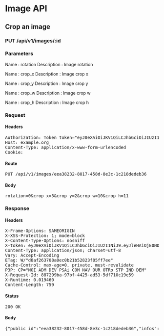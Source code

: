 # Image API

## Crop an image

### PUT /api/v1/images/:id

### Parameters

Name : rotation
Description : Image rotation

Name : crop_x
Description : Image crop x

Name : crop_y
Description : Image crop y

Name : crop_w
Description : Image crop w

Name : crop_h
Description : Image crop h

### Request

#### Headers

<pre>Authorization: Token token=&quot;eyJ0eXAiOiJKV1QiLCJhbGciOiJIUzI1NiJ9.eyJleHAiOjE0NDkwNjU2NzQsImFiaWxpdGllcyI6eyI2YzA4Y2U0Ni00NWZkLTRhOTYtYjU0Mi0xYWU1ZDIzNmY4MTgiOnsiQWNjZXNzIjp7ImltYWdlX2Nyb3AiOnRydWV9fX0sInVzZXJfaWQiOiJmZmQ3N2Q2ZC0xZGYwLTQ2MjMtYTY4ZC00NzA4OWUwZmUwOGEifQ.e263F_-rKJ9RJjK-3QbN5CaccjJkZ3C31In1MxLwtME&quot;
Host: example.org
Content-Type: application/x-www-form-urlencoded
Cookie: </pre>

#### Route

<pre>PUT /api/v1/images/eea38232-8017-458d-8e3c-1c218dedeb36</pre>

#### Body

<pre>rotation=0&crop_x=3&crop_y=2&crop_w=10&crop_h=11</pre>

### Response

#### Headers

<pre>X-Frame-Options: SAMEORIGIN
X-XSS-Protection: 1; mode=block
X-Content-Type-Options: nosniff
X-token: eyJ0eXAiOiJKV1QiLCJhbGciOiJIUzI1NiJ9.eyJleHAiOjE0NDkwNjU2NzQsImFiaWxpdGllcyI6eyI2YzA4Y2U0Ni00NWZkLTRhOTYtYjU0Mi0xYWU1ZDIzNmY4MTgiOnsiQWNjZXNzIjp7ImltYWdlX2Nyb3AiOnRydWV9fX0sInVzZXJfaWQiOiJmZmQ3N2Q2ZC0xZGYwLTQ2MjMtYTY4ZC00NzA4OWUwZmUwOGEifQ.e263F_-rKJ9RJjK-3QbN5CaccjJkZ3C31In1MxLwtME
Content-Type: application/json; charset=utf-8
Vary: Accept-Encoding
ETag: W/&quot;d8af263708a0ec0b21b52823f85ff7ee&quot;
Cache-Control: max-age=0, private, must-revalidate
P3P: CP=&quot;NOI ADM DEV PSAi COM NAV OUR OTRo STP IND DEM&quot;
X-Request-Id: 887299ba-97bf-4425-ad53-5df710c19e59
X-Runtime: 0.019460
Content-Length: 759</pre>

#### Status

<pre>200 OK</pre>

#### Body

<pre>{"public_id":"eea38232-8017-458d-8e3c-1c218dedeb36","infos":{"bytes":3604,"created_at":"2015-09-25T13:32:55Z","etag":"5a98d4d3e5d39024abf237be55e99b15","format":"png","height":48,"resource_type":"image","tags":["6c08ce46-45fd-4a96-b542-1ae5d236f818"],"type":"private","width":48,"location":{"accuracy":36,"latitude":48.861934399999996,"longitude":2.348967}},"exifs":{},"gps":[48.861934399999996,2.348967],"gps_ip":null,"gps_exifs":null,"gps_html":[48.861934399999996,2.348967],"created_at":"2015-12-02T11:14:34.410+01:00","width":10,"height":11,"rotation":0,"crop_x":3.0,"crop_y":2.0,"crop_w":10.0,"crop_h":11.0,"album_id":"6c08ce46-45fd-4a96-b542-1ae5d236f818","thumbnails":{"full":"/assets/blank.jpg","large":"/assets/blank.jpg","mini":"/assets/blank.jpg"}}</pre>
